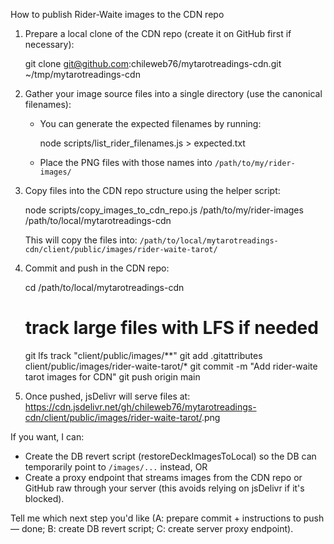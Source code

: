 How to publish Rider-Waite images to the CDN repo

1) Prepare a local clone of the CDN repo (create it on GitHub first if necessary):

   git clone git@github.com:chileweb76/mytarotreadings-cdn.git ~/tmp/mytarotreadings-cdn

2) Gather your image source files into a single directory (use the canonical filenames):
   - You can generate the expected filenames by running:

       node scripts/list_rider_filenames.js > expected.txt

   - Place the PNG files with those names into `/path/to/my/rider-images/`

3) Copy files into the CDN repo structure using the helper script:

   node scripts/copy_images_to_cdn_repo.js /path/to/my/rider-images /path/to/local/mytarotreadings-cdn

   This will copy the files into:
   `/path/to/local/mytarotreadings-cdn/client/public/images/rider-waite-tarot/`

4) Commit and push in the CDN repo:

   cd /path/to/local/mytarotreadings-cdn
   # track large files with LFS if needed
   git lfs track "client/public/images/**"
   git add .gitattributes client/public/images/rider-waite-tarot/*
   git commit -m "Add rider-waite tarot images for CDN"
   git push origin main

5) Once pushed, jsDelivr will serve files at:
   https://cdn.jsdelivr.net/gh/chileweb76/mytarotreadings-cdn/client/public/images/rider-waite-tarot/<filename>.png

If you want, I can:
- Create the DB revert script (restoreDeckImagesToLocal) so the DB can temporarily point to `/images/...` instead, OR
- Create a proxy endpoint that streams images from the CDN repo or GitHub raw through your server (this avoids relying on jsDelivr if it's blocked). 

Tell me which next step you'd like (A: prepare commit + instructions to push — done; B: create DB revert script; C: create server proxy endpoint).